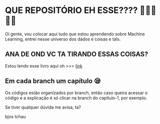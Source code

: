 # QUE REPOSITÓRIO EH ESSE???? 🤨🤨🤨🤨🤨

Oi gente, vou colocar aqui tudo que estou aprendendo sobre Machine Learning, entrei nesse universo dos dados e coisas e tals. 

## ANA DE OND VC TA TIRANDO ESSAS COISAS?

Estou lendo esse livro aqui oh >>> [link](https://www.amazon.com.br/M%C3%A3os-obra-aprendizado-Scikit-Learn-inteligentes/dp/8550815489/ref=asc_df_8550815489/?tag=googleshopp00-20&linkCode=df0&hvadid=379715964603&hvpos=&hvnetw=g&hvrand=7416594757625841145&hvpone=&hvptwo=&hvqmt=&hvdev=c&hvdvcmdl=&hvlocint=&hvlocphy=9102214&hvtargid=pla-1390910077420&psc=1&mcid=738549eb116a3f84b222a26ab0909b53)

## Em cada branch um capítulo 😪

Os códigos estão organizados por branch, então caso queira acessar o código e a explicação é só clicar na branch do capítulo-1, por exemplo.


Se tiver qualquer dúvida me avisa, ta?

bjos tchau 
